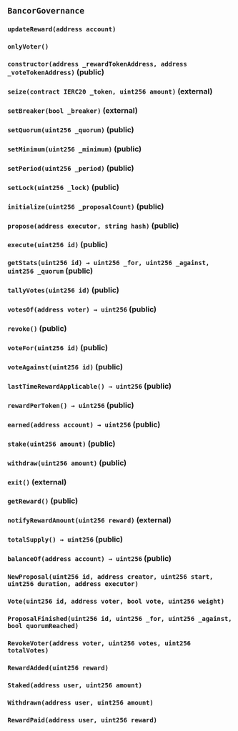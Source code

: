 ## `BancorGovernance`





### `updateReward(address account)`





### `onlyVoter()`






### `constructor(address _rewardTokenAddress, address _voteTokenAddress)` (public)





### `seize(contract IERC20 _token, uint256 amount)` (external)





### `setBreaker(bool _breaker)` (external)





### `setQuorum(uint256 _quorum)` (public)





### `setMinimum(uint256 _minimum)` (public)





### `setPeriod(uint256 _period)` (public)





### `setLock(uint256 _lock)` (public)





### `initialize(uint256 _proposalCount)` (public)





### `propose(address executor, string hash)` (public)





### `execute(uint256 id)` (public)





### `getStats(uint256 id) → uint256 _for, uint256 _against, uint256 _quorum` (public)





### `tallyVotes(uint256 id)` (public)





### `votesOf(address voter) → uint256` (public)





### `revoke()` (public)





### `voteFor(uint256 id)` (public)





### `voteAgainst(uint256 id)` (public)





### `lastTimeRewardApplicable() → uint256` (public)





### `rewardPerToken() → uint256` (public)





### `earned(address account) → uint256` (public)





### `stake(uint256 amount)` (public)





### `withdraw(uint256 amount)` (public)





### `exit()` (external)





### `getReward()` (public)





### `notifyRewardAmount(uint256 reward)` (external)





### `totalSupply() → uint256` (public)





### `balanceOf(address account) → uint256` (public)






### `NewProposal(uint256 id, address creator, uint256 start, uint256 duration, address executor)`





### `Vote(uint256 id, address voter, bool vote, uint256 weight)`





### `ProposalFinished(uint256 id, uint256 _for, uint256 _against, bool quorumReached)`





### `RevokeVoter(address voter, uint256 votes, uint256 totalVotes)`





### `RewardAdded(uint256 reward)`





### `Staked(address user, uint256 amount)`





### `Withdrawn(address user, uint256 amount)`





### `RewardPaid(address user, uint256 reward)`






